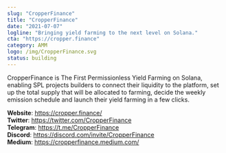 ```yaml
---
slug: "CropperFinance"
title: "CropperFinance"
date: "2021-07-07"
logline: "Bringing yield farming to the next level on Solana."
cta: "https://cropper.finance"
category: AMM
logo: /img/CropperFinance.svg
status: building
---
```


CropperFinance is The First Permissionless Yield Farming on Solana, enabling SPL projects builders to connect their liquidity to the platform, set up the total supply that will be allocated to farming, decide the weekly emission schedule and launch their yield farming in a few clicks.

<b>Website</b>: https://cropper.finance/ </br>
<b>Twitter</b>: https://twitter.com/CropperFinance </br>
<b>Telegram</b>: https://t.me/CropperFinance </br>
<b>Discord</b>: https://discord.com/invite/CropperFinance </br>
<b>Medium</b>: https://cropperfinance.medium.com/ </br>
